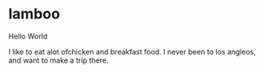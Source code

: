 # lamboo

Hello World

I like to eat alot ofchicken and breakfast food.
I never been to los angleos, and want to make a trip there.
